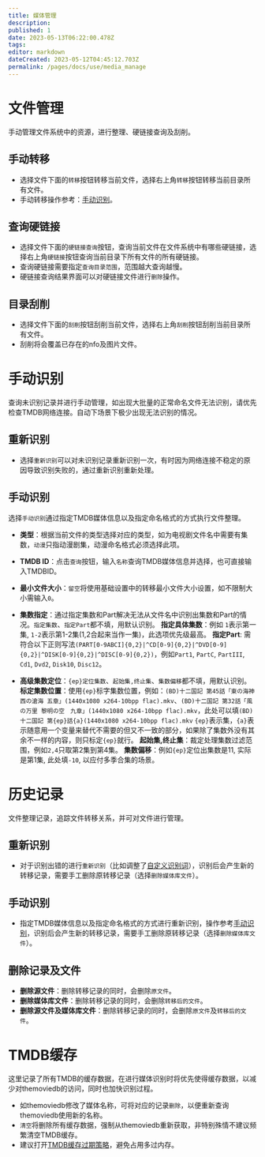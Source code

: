 ```yaml
---
title: 媒体管理
description: 
published: 1
date: 2023-05-13T06:22:00.478Z
tags: 
editor: markdown
dateCreated: 2023-05-12T04:45:12.703Z
permalink: /pages/docs/use/media_manage
---
```


# 文件管理

手动管理文件系统中的资源，进行整理、硬链接查询及刮削。

## 手动转移

- 选择文件下面的`转移`按钮转移当前文件，选择右上角`转移`按钮转移当前目录所有文件。
- 手动转移操作参考：[手动识别](/媒体管理#手动识别)。

## 查询硬链接

- 选择文件下面的`硬链接查询`按钮，查询当前文件在文件系统中有哪些硬链接，选择右上角`硬链接`按钮查询当前目录下所有文件的所有硬链接。
- 查询硬链接需要指定`查询目录范围`，范围越大查询越慢。
- 硬链接查询结果界面可以对硬链接文件进行`删除`操作。


## 目录刮削

- 选择文件下面的`刮削`按钮刮削当前文件，选择右上角`刮削`按钮刮削当前目录所有文件。
- 刮削将会覆盖已存在的nfo及图片文件。

# 手动识别

查询未识别记录并进行手动管理，如出现大批量的正常命名文件无法识别，请优先检查TMDB网络连接。自动下场景下极少出现无法识别的情况。

## 重新识别

- 选择`重新识别`可以对未识别记录重新识别一次，有时因为网络连接不稳定的原因导致识别失败的，通过重新识别重新处理。

## 手动识别

选择`手动识别`通过指定TMDB媒体信息以及指定命名格式的方式执行文件整理。

- **类型**：根据当前文件的类型选择对应的类型，如为电视剧文件名中需要有集数，`动漫`只指动漫剧集，动漫命名格式必须选择此项。
- **TMDB ID**：点击`查询`按钮，输入`名称`查询TMDB媒体信息并选择，也可直接输入TMDBID。
- **最小文件大小**：`留空`将使用基础设置中的转移最小文件大小设置，如不限制大小需输入`0`。
- **集数指定**：通过指定集数和Part解决无法从文件名中识别出集数和Part的情况。`指定集数`、`指定Part`都不填，用默认识别。
  **指定具体集数**：例如 `1`表示第一集, `1-2`表示第1-2集(1,2合起来当作一集)，此选项优先级最高。
  **指定Part**: 需符合以下正则写法`(PART[0-9ABCI]{0,2}|^CD[0-9]{0,2}|^DVD[0-9]{0,2}|^DISK[0-9]{0,2}|^DISC[0-9]{0,2})`，例如`Part1`, `PartC`, `PartIII`, `Cd1`, `Dvd2`, `Disk10`, `Disc12`。
  
- **高级集数定位**：`{ep}定位集数`、`起始集,终止集`、`集数偏移`都不填，用默认识别。
  **标定集数位置**：使用`{ep}`标字集数位置，例如：`(BD)十二国記 第45話「東の海神 西の滄海 五章」(1440x1080 x264-10bpp flac).mkv`、`(BD)十二国記 第32話「風の万里 黎明の空　九章」(1440x1080 x264-10bpp flac).mkv`，此处可以填`(BD)十二国記 第{ep}話{a}(1440x1080 x264-10bpp flac).mkv` `{ep}`表示集，`{a}`表示随意用一个变量来替代不需要的但又不一致的部分，如果除了集数外没有其余不一样的内容，则只标定`{ep}`就行。
  **起始集,终止集**：裁定处理集数过滤范围，例如`2,4`只取第2集到第4集。
  **集数偏移**：例如`{ep}`定位出集数是11, 实际是第1集, 此处填`-10`, 以应付多季合集的场景。

# 历史记录

文件整理记录，追踪文件转移关系，并可对文件进行管理。

## 重新识别

- 对于识别出错的进行`重新识别`（比如调整了[自定义识别词](/自定义识别词)），识别后会产生新的转移记录，需要手工删除原转移记录（选择`删除媒体库文件`）。

## 手动识别

- 指定TMDB媒体信息以及指定命名格式的方式进行重新识别，操作参考[手动识别](/媒体管理#手动识别)，识别后会产生新的转移记录，需要手工删除原转移记录（选择`删除媒体库文件`）。

## 删除记录及文件

- **删除源文件**：删除转移记录的同时，会删除`原文件`。
- **删除媒体库文件**：删除转移记录的同时，会删除`转移后的文件`。
- **删除源文件及媒体库文件**：删除转移记录的同时，会删除`原文件`及`转移后的文件`。

# TMDB缓存

这里记录了所有TMDB的缓存数据，在进行媒体识别时将优先使得缓存数据，以减少对themoviedb的访问，同时也加快识别过程。

- 如themoviedb修改了媒体名称，可将对应的记录`删除`，以便重新查询themoviedb使用新的名称。
- `清空`将删除所有缓存数据，强制从themoviedb重新获取，非特别殊情不建议频繁清空TMDB缓存。
- 建议打开[TMDB缓存过期策略](/基础设置#实验室)，避免占用多过内存。
